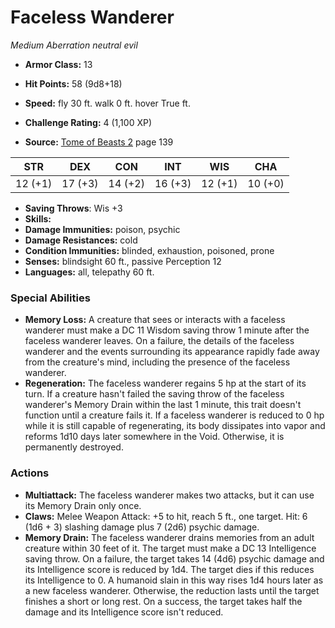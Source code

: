 # Faceless Wanderer

*Medium* *Aberration* *neutral evil*

- **Armor Class:** 13
- **Hit Points:** 58 (9d8+18)
- **Speed:** fly 30 ft. walk 0 ft. hover True ft.

- **Challenge Rating:** 4 (1,100 XP)
- **Source:** [Tome of Beasts 2](https://koboldpress.com/kpstore/product/tome-of-beasts-2-for-5th-edition) page 139

| STR | DEX | CON | INT | WIS | CHA |
| --- | --- | --- | --- | --- | --- |
| 12 (+1) | 17 (+3) | 14 (+2) | 16 (+3) | 12 (+1) | 10 (+0) |

- **Saving Throws**: Wis +3
- **Skills:** 
- **Damage Immunities:** poison, psychic
- **Damage Resistances:** cold
- **Condition Immunities:** blinded, exhaustion, poisoned, prone
- **Senses:** blindsight 60 ft., passive Perception 12
- **Languages:** all, telepathy 60 ft.

### Special Abilities

- **Memory Loss:** A creature that sees or interacts with a faceless wanderer must make a DC 11 Wisdom saving throw 1 minute after the faceless wanderer leaves. On a failure, the details of the faceless wanderer and the events surrounding its appearance rapidly fade away from the creature's mind, including the presence of the faceless wanderer.
- **Regeneration:** The faceless wanderer regains 5 hp at the start of its turn. If a creature hasn't failed the saving throw of the faceless wanderer's Memory Drain within the last 1 minute, this trait doesn't function until a creature fails it. If a faceless wanderer is reduced to 0 hp while it is still capable of regenerating, its body dissipates into vapor and reforms 1d10 days later somewhere in the Void. Otherwise, it is permanently destroyed.

### Actions

- **Multiattack:** The faceless wanderer makes two attacks, but it can use its Memory Drain only once.
- **Claws:** Melee Weapon Attack: +5 to hit, reach 5 ft., one target. Hit: 6 (1d6 + 3) slashing damage plus 7 (2d6) psychic damage.
- **Memory Drain:** The faceless wanderer drains memories from an adult creature within 30 feet of it. The target must make a DC 13 Intelligence saving throw. On a failure, the target takes 14 (4d6) psychic damage and its Intelligence score is reduced by 1d4. The target dies if this reduces its Intelligence to 0. A humanoid slain in this way rises 1d4 hours later as a new faceless wanderer. Otherwise, the reduction lasts until the target finishes a short or long rest. On a success, the target takes half the damage and its Intelligence score isn't reduced.


